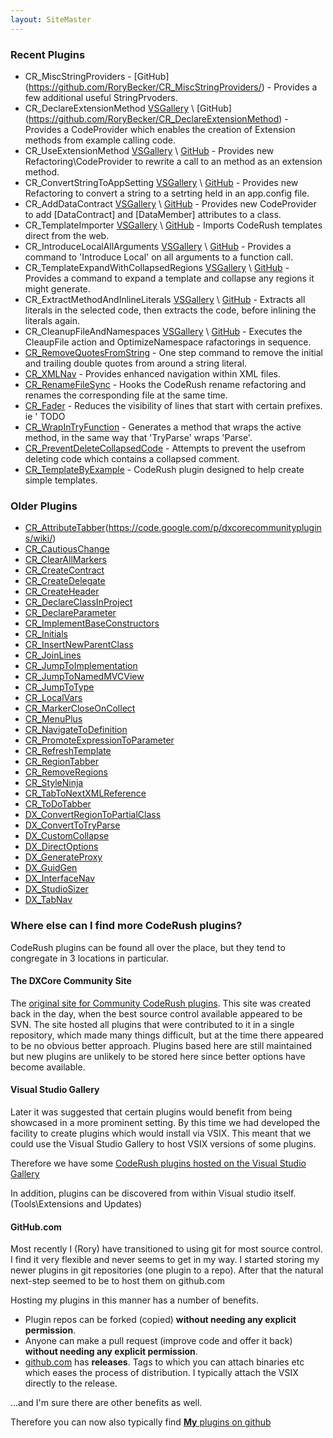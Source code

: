 ```yaml
---
layout: SiteMaster
---
```

### Recent Plugins
 
 * CR_MiscStringProviders - [GitHub] (https://github.com/RoryBecker/CR_MiscStringProviders/) - Provides a few additional useful StringPrvoders.
 * CR_DeclareExtensionMethod [VSGallery](http://visualstudiogallery.msdn.microsoft.com/103cc242-0d3e-4af5-af69-aa8efca2f12a) \ [GitHub] (https://github.com/RoryBecker/CR_DeclareExtensionMethod) - Provides a CodeProvider which enables the creation of Extension methods from example calling code.
 * CR_UseExtensionMethod [VSGallery](http://visualstudiogallery.msdn.microsoft.com/c87f600e-f6af-4a13-9eac-71f5082a2355?SRC=Home) \ [GitHub](https://github.com/RoryBecker/CR_UseExtensionMethod) - Provides new Refactoring\CodeProvider to rewrite a call to an method as an extension method.
 * CR_ConvertStringToAppSetting [VSGallery](http://visualstudiogallery.msdn.microsoft.com/b897d8f8-8feb-4e15-8e8c-00c02c77478b?SRC=Home) \ [GitHub](https://github.com/RoryBecker/CR_ConvertStringToAppSetting) - Provides new Refactoring to convert a string to a setrting held in an app.config file.
 * CR_AddDataContract [VSGallery](http://visualstudiogallery.msdn.microsoft.com/304e19c9-a127-4f9f-9369-5956b04a4a23) \ [GitHub](https://github.com/RoryBecker/CR_AddDataContract) - Provides new CodeProvider to add [DataContract] and [DataMember] attributes to a class.
 * CR_TemplateImporter [VSGallery](http://visualstudiogallery.msdn.microsoft.com/8dc9c6ea-3b53-42f9-99d0-6a04fe232724) \ [GitHub](https://github.com/RoryBecker/CR_TemplateImporter) - Imports CodeRush templates direct from the web.
 * CR_IntroduceLocalAllArguments [VSGallery](http://visualstudiogallery.msdn.microsoft.com/6da6ca4b-6c69-46ae-a1f2-8c360108c932) \ [GitHub](https://github.com/RoryBecker/CR_IntroduceLocalAllArguments) - Provides a command to 'Introduce Local' on all arguments to a function call.
 * CR_TemplateExpandWithCollapsedRegions [VSGallery](http://visualstudiogallery.msdn.microsoft.com/b96724fb-2b81-4401-bcf0-287f9635f075) \ [GitHub](https://github.com/RoryBecker/CR_TemplateExpandWithCollapsedRegions) - Provides a command to expand a template and collapse any regions it might generate.
 * CR_ExtractMethodAndInlineLiterals [VSGallery](http://visualstudiogallery.msdn.microsoft.com/9c248310-e66f-4d57-9088-56a737ee80e0) \ [GitHub](https://github.com/RoryBecker/CR_ExtractMethodAndInlineLiterals) - Extracts all literals in the selected code, then extracts the code, before inlining the literals again.
 * CR_CleanupFileAndNamespaces [VSGallery](http://visualstudiogallery.msdn.microsoft.com/749362d8-cd75-4973-b1d9-4b7916b6e3ec) \ [GitHub](https://github.com/RoryBecker/CR_CleanupFileAndNamespaces) - Executes the CleaupFile action and OptimizeNamespace rafactorings in sequence.
 * [CR_RemoveQuotesFromString](https://github.com/RoryBecker/CR_RemoveQuotesFromString) - One step command to remove the initial and trailing double quotes from around a string literal.
 * [CR_XMLNav](https://github.com/RoryBecker/CR_XMLNav) - Provides enhanced navigation within XML files.
 * [CR_RenameFileSync](https://github.com/RoryBecker/CR_RenameFileSync) - Hooks the CodeRush rename refactoring and renames the corresponding file at the same time.
 * [CR_Fader](https://github.com/RoryBecker/CR_Fader) - Reduces the visibility of lines that start with certain prefixes. ie ' TODO
 * [CR_WrapInTryFunction](https://github.com/RoryBecker/CR_WrapInTryFunction) - Generates a method that wraps the active method, in the same way that 'TryParse' wraps 'Parse'.
 * [CR_PreventDeleteCollapsedCode](https://github.com/RoryBecker/CR_PreventDeleteCollapsedCode) - Attempts to prevent the usefrom deleting code which contains a collapsed comment.
 * [CR_TemplateByExample](https://github.com/RoryBecker/CR_TemplateByExample) - CodeRush plugin designed to help create simple templates.

### Older Plugins 
 
 * [CR_AttributeTabber](https://code.google.com/p/dxcorecommunityplugins/wiki/)(https://code.google.com/p/dxcorecommunityplugins/wiki/) 
 * [CR_CautiousChange](https://code.google.com/p/dxcorecommunityplugins/wiki/CR_CautiousChange)
 * [CR_ClearAllMarkers](https://code.google.com/p/dxcorecommunityplugins/wiki/CR_ClearAllMarkers)
 * [CR_CreateContract](https://code.google.com/p/dxcorecommunityplugins/wiki/CR_CreateContract)
 * [CR_CreateDelegate](https://code.google.com/p/dxcorecommunityplugins/wiki/CR_CreateDelegate)
 * [CR_CreateHeader](https://code.google.com/p/dxcorecommunityplugins/wiki/CR_CreateHeader)
 * [CR_DeclareClassInProject](https://code.google.com/p/dxcorecommunityplugins/wiki/CR_DeclareClassInProject)
 * [CR_DeclareParameter](https://code.google.com/p/dxcorecommunityplugins/wiki/CR_DeclareParameter)
 * [CR_ImplementBaseConstructors](https://code.google.com/p/dxcorecommunityplugins/wiki/CR_ImplementBaseConstructors)
 * [CR_Initials](https://code.google.com/p/dxcorecommunityplugins/wiki/CR_Initials)
 * [CR_InsertNewParentClass](https://code.google.com/p/dxcorecommunityplugins/wiki/CR_InsertNewParentClass)
 * [CR_JoinLines](https://code.google.com/p/dxcorecommunityplugins/wiki/CR_JoinLines)
 * [CR_JumpToImplementation](https://code.google.com/p/dxcorecommunityplugins/wiki/CR_JumpToImplementation)
 * [CR_JumpToNamedMVCView](https://code.google.com/p/dxcorecommunityplugins/wiki/CR_JumpToNamedMVCView)
 * [CR_JumpToType](https://code.google.com/p/dxcorecommunityplugins/wiki/CR_JumpToType)
 * [CR_LocalVars](https://code.google.com/p/dxcorecommunityplugins/wiki/CR_LocalVars)
 * [CR_MarkerCloseOnCollect](https://code.google.com/p/dxcorecommunityplugins/wiki/CR_MarkerCloseOnCollect)
 * [CR_MenuPlus](https://code.google.com/p/dxcorecommunityplugins/wiki/CR_MenuPlus)
 * [CR_NavigateToDefinition](https://code.google.com/p/dxcorecommunityplugins/wiki/CR_NavigateToDefinition)
 * [CR_PromoteExpressionToParameter](https://code.google.com/p/dxcorecommunityplugins/wiki/CR_PromoteExpressionToParameter)
 * [CR_RefreshTemplate](https://code.google.com/p/dxcorecommunityplugins/wiki/CR_RefreshTemplate)
 * [CR_RegionTabber](https://code.google.com/p/dxcorecommunityplugins/wiki/CR_RegionTabber)
 * [CR_RemoveRegions](https://code.google.com/p/dxcorecommunityplugins/wiki/CR_RemoveRegions)
 * [CR_StyleNinja](https://code.google.com/p/dxcorecommunityplugins/wiki/CR_StyleNinja)
 * [CR_TabToNextXMLReference](https://code.google.com/p/dxcorecommunityplugins/wiki/CR_TabToNextXMLReference)
 * [CR_ToDoTabber](https://code.google.com/p/dxcorecommunityplugins/wiki/CR_ToDoTabber)
 * [DX_ConvertRegionToPartialClass](https://code.google.com/p/dxcorecommunityplugins/wiki/DX_ConvertRegionToPartialClass)
 * [DX_ConvertToTryParse](https://code.google.com/p/dxcorecommunityplugins/wiki/DX_ConvertToTryParse)
 * [DX_CustomCollapse](https://code.google.com/p/dxcorecommunityplugins/wiki/DX_CustomCollapse)
 * [DX_DirectOptions](https://code.google.com/p/dxcorecommunityplugins/wiki/DX_DirectOptions)
 * [DX_GenerateProxy](https://code.google.com/p/dxcorecommunityplugins/wiki/DX_GenerateProxy)
 * [DX_GuidGen](https://code.google.com/p/dxcorecommunityplugins/wiki/DX_GuidGen)
 * [DX_InterfaceNav](https://code.google.com/p/dxcorecommunityplugins/wiki/DX_InterfaceNav)
 * [DX_StudioSizer](https://code.google.com/p/dxcorecommunityplugins/wiki/DX_StudioSizer)
 * [DX_TabNav](https://code.google.com/p/dxcorecommunityplugins/wiki/DX_TabNav)

 
### Where else can I find more CodeRush plugins?
CodeRush plugins can be found all over the place, but they tend to congregate in 3 locations in particular.

#### The DXCore Community Site
The [original site for Community CodeRush plugins](http://code.google.com/p/dxcorecommunityplugins/). This site was created back in the day, when the best source control available appeared to be SVN. 
The site hosted all plugins that were contributed to it in a single repository, which made many things difficult, but at the time there appeared to be no obvious better approach.
Plugins based here are still maintained but new plugins are unlikely to be stored here since better options have become available.

#### Visual Studio Gallery
Later it was suggested that certain plugins would benefit from being showcased in a more prominent setting. By this time we had developed the facility to create plugins which would install via VSIX. This meant that we could use the Visual Studio Gallery to host VSIX versions of some plugins.

Therefore we have some [CodeRush plugins hosted on the Visual Studio Gallery](http://visualstudiogallery.msdn.microsoft.com/site/search?query=CodeRush%20Plugin&f[0].Value=CodeRush%20Plugin&f[0].Type=SearchText&ac=4)

In addition, plugins can be discovered from within Visual studio itself. (Tools\Extensions and Updates)

#### GitHub.com
Most recently I (Rory) have transitioned to using git for most source control. I find it very flexible and never seems to get in my way. 
I started storing my newer plugins in git repositories (one plugin to a repo). After that the natural next-step seemed to be to host them on github.com

Hosting my plugins in this manner has a number of benefits. 
 
 * Plugin repos can be forked (copied) __without needing any explicit permission__.
 * Anyone can make a pull request (improve code and offer it back) __without needing any explicit permission__.
 * [github.com](http://github.com) has __releases__. Tags to which you can attach binaries etc which eases the process of distribution. I typically attach the VSIX directly to the release.
 
...and I'm sure there are other benefits as well.

Therefore you can now also typically find [__My__ plugins on github](https://github.com/search?q=CodeRush++user%3ARoryBecker&type=Repositories&ref=advsearch&l=)
